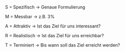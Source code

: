S = Spezifisch -> Genaue Formulierung

M = Messbar -> z.B. 3%

A = Attraktiv -> Ist das Ziel für uns interessant?

R = Realistisch -> Ist das Ziel für uns erreichbar?

T = Terminiert -> Bis wann soll das Ziel erreicht werden?
